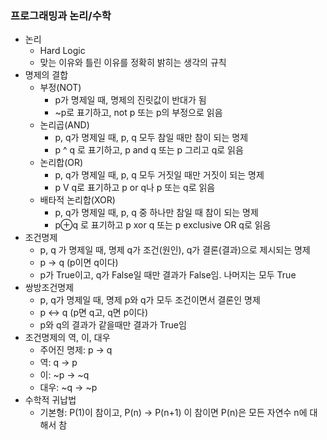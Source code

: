 ### 프로그래밍과 논리/수학
- 논리
  - Hard Logic
  - 맞는 이유와 틀린 이유를 정확히 밝히는 생각의 규칙
- 명제의 결합
  - 부정(NOT)
    - p가 명제일 때, 명제의 진릿값이 반대가 됨
    - ~p로 표기하고, not p 또는 p의 부정으로 읽음
  - 논리곱(AND)
    - p, q가 명제일 때, p, q 모두 참일 때만 참이 되는 명제
    - p ^ q 로 표기하고, p and q 또는 p 그리고 q로 읽음
  - 논리합(OR)
    - p, q가 명제일 때, p, q 모두 거짓일 때만 거짓이 되는 명제
    - p V q로 표기하고 p or q나 p 또는 q로 읽음
  - 배타적 논리합(XOR)
    - p, q가 명제일 때, p, q 중 하나만 참일 때 참이 되는 명제
    - p⊕q 로 표기하고 p xor q 또는 p exclusive OR q로 읽음
- 조건명제
  - p, q 가 명제일 때, 명제 q가 조건(원인), q가 결론(결과)으로 제시되는 명제
  - p -> q (p이면 q이다)
  - p가 True이고, q가 False일 때만 결과가 False임. 나머지는 모두 True
- 쌍방조건명제
  - p, q가 명제일 때, 명제 p와 q가 모두 조건이면서 결론인 명제
  - p <-> q (p면 q고, q면 p이다)
  - p와 q의 결과가 같을때만 결과가 True임
- 조건명제의 역, 이, 대우
  - 주어진 명제: p -> q
  - 역: q -> p
  - 이: ~p -> ~q
  - 대우: ~q -> ~p
- 수학적 귀납법
  - 기본형: P(1)이 참이고, P(n) -> P(n+1) 이 참이면 P(n)은 모든 자연수 n에 대해서 참